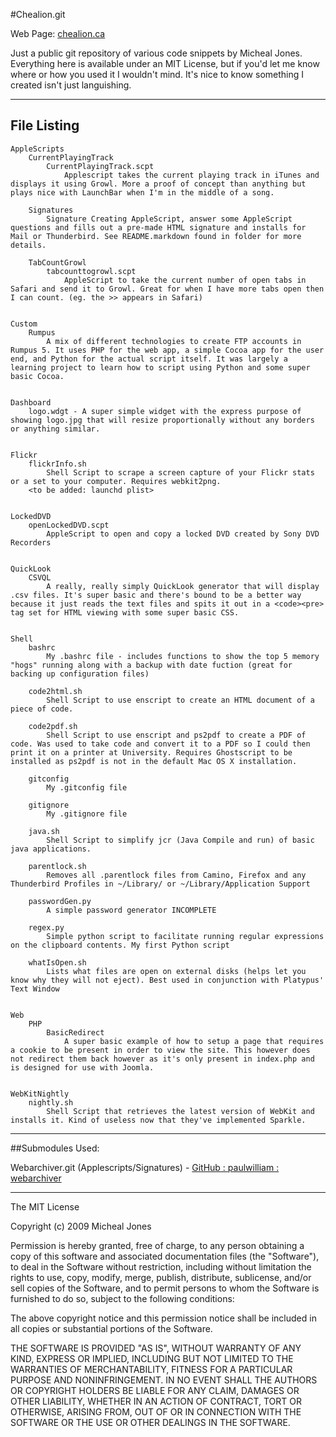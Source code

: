 #Chealion.git

Web Page: [chealion.ca](http://chealion.ca)

Just a public git repository of various code snippets by Micheal Jones.  
Everything here is available under an MIT License, but if you'd let me know where or how you used it I wouldn't mind. It's nice to know something I created isn't just languishing.

------------------

## File Listing

	AppleScripts
		CurrentPlayingTrack
			CurrentPlayingTrack.scpt
				Applescript takes the current playing track in iTunes and displays it using Growl. More a proof of concept than anything but plays nice with LaunchBar when I'm in the middle of a song.
			
		Signatures
			Signature Creating AppleScript, answer some AppleScript questions and fills out a pre-made HTML signature and installs for Mail or Thunderbird. See README.markdown found in folder for more details.
		
		TabCountGrowl
			tabcounttogrowl.scpt
				AppleScript to take the current number of open tabs in Safari and send it to Growl. Great for when I have more tabs open then I can count. (eg. the >> appears in Safari)


	Custom
		Rumpus
			A mix of different technologies to create FTP accounts in Rumpus 5. It uses PHP for the web app, a simple Cocoa app for the user end, and Python for the actual script itself. It was largely a learning project to learn how to script using Python and some super basic Cocoa.


	Dashboard
		logo.wdgt - A super simple widget with the express purpose of showing logo.jpg that will resize proportionally without any borders or anything similar.


	Flickr
		flickrInfo.sh
			Shell Script to scrape a screen capture of your Flickr stats or a set to your computer. Requires webkit2png.
		<to be added: launchd plist>


	LockedDVD
		openLockedDVD.scpt
			AppleScript to open and copy a locked DVD created by Sony DVD Recorders


	QuickLook
		CSVQL
			A really, really simply QuickLook generator that will display .csv files. It's super basic and there's bound to be a better way because it just reads the text files and spits it out in a <code><pre> tag set for HTML viewing with some super basic CSS.


	Shell
		bashrc
			My .bashrc file - includes functions to show the top 5 memory "hogs" running along with a backup with date fuction (great for backing up configuration files)
		
		code2html.sh
			Shell Script to use enscript to create an HTML document of a piece of code.
		
		code2pdf.sh
			Shell Script to use enscript and ps2pdf to create a PDF of code. Was used to take code and convert it to a PDF so I could then print it on a printer at University. Requires Ghostscript to be installed as ps2pdf is not in the default Mac OS X installation.
		
		gitconfig
			My .gitconfig file
		
		gitignore
			My .gitignore file
		
		java.sh
			Shell Script to simplify jcr (Java Compile and run) of basic java applications.
		
		parentlock.sh
			Removes all .parentlock files from Camino, Firefox and any Thunderbird Profiles in ~/Library/ or ~/Library/Application Support
		
		passwordGen.py
			A simple password generator INCOMPLETE
		
		regex.py
			Simple python script to facilitate running regular expressions on the clipboard contents. My first Python script
		
		whatIsOpen.sh
			Lists what files are open on external disks (helps let you know why they will not eject). Best used in conjunction with Platypus' Text Window


	Web
		PHP
			BasicRedirect
				A super basic example of how to setup a page that requires a cookie to be present in order to view the site. This however does not redirect them back however as it's only present in index.php and is designed for use with Joomla.


	WebKitNightly
		nightly.sh
			Shell Script that retrieves the latest version of WebKit and installs it. Kind of useless now that they've implemented Sparkle.

------------------

##Submodules Used:

Webarchiver.git (Applescripts/Signatures) - [GitHub : paulwilliam : webarchiver](http://github.com/paulwilliam/webarchiver/tree/master)

------------------

The MIT License

Copyright (c) 2009 Micheal Jones

Permission is hereby granted, free of charge, to any person obtaining a copy
of this software and associated documentation files (the "Software"), to deal
in the Software without restriction, including without limitation the rights
to use, copy, modify, merge, publish, distribute, sublicense, and/or sell
copies of the Software, and to permit persons to whom the Software is
furnished to do so, subject to the following conditions:

The above copyright notice and this permission notice shall be included in
all copies or substantial portions of the Software.

THE SOFTWARE IS PROVIDED "AS IS", WITHOUT WARRANTY OF ANY KIND, EXPRESS OR
IMPLIED, INCLUDING BUT NOT LIMITED TO THE WARRANTIES OF MERCHANTABILITY,
FITNESS FOR A PARTICULAR PURPOSE AND NONINFRINGEMENT. IN NO EVENT SHALL THE
AUTHORS OR COPYRIGHT HOLDERS BE LIABLE FOR ANY CLAIM, DAMAGES OR OTHER
LIABILITY, WHETHER IN AN ACTION OF CONTRACT, TORT OR OTHERWISE, ARISING FROM,
OUT OF OR IN CONNECTION WITH THE SOFTWARE OR THE USE OR OTHER DEALINGS IN
THE SOFTWARE.
